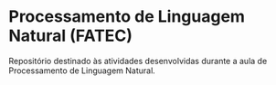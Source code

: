 # Processamento de Linguagem Natural (FATEC)

Repositório destinado às atividades desenvolvidas durante a aula de Processamento de Linguagem Natural.
